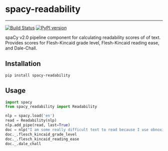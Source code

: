 # spacy-readability
**************************
[![Build Status](https://travis-ci.org/mholtzscher/spacy_readability.svg?branch=master)](https://travis-ci.org/mholtzscher/spacy_readability)
[![PyPI version](https://badge.fury.io/py/spacy-readability.svg)](https://badge.fury.io/py/spacy-readability)

spaCy v2.0 pipeline component for calculating readability scores of of text. Provides scores for Flesh-Kincaid grade level, Flesh-Kincaid reading ease, and Dale-Chall.

## Installation

```
pip install spacy-readability
```

## Usage    
    
```python
import spacy
from spacy_readability import Readability

nlp = spacy.load('en')
read = Readability(nlp)
nlp.add_pipe(read, last=True)
doc = nlp("I am some really difficult text to read because I use obnoxiously large words.")
doc._.flesch_kincaid_grade_level
doc._.flesch_kincaid_reading_ease
doc._.dale_chall
```
